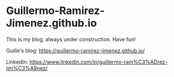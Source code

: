 # Guillermo-Ramirez-Jimenez.github.io
This is my blog, always under construction.
Have fun!

Guille's blog: https://guillermo-ramirez-jimenez.github.io/

LinkedIn: https://www.linkedin.com/in/guillermo-ram%C3%ADrez-jim%C3%A9nez/
